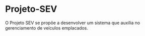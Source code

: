 # Projeto-SEV
O Projeto SEV se propõe a desenvolver um sistema que auxilia no gerenciamento de veículos emplacados.

